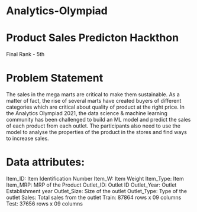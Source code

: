 # Analytics-Olympiad
# Product Sales Predicton Hackthon
Final Rank - 5th
# Problem Statement
The sales in the mega marts are critical to make them sustainable. As a matter of fact, the rise of several marts have created buyers of different categories which are critical about quality of product at the right price. In the Analytics Olympiad 2021, the data science & machine learning community has been challenged to build an ML model and predict the sales of each product from each outlet. The participants also need to use the model to analyse the properties of the product in the stores and find ways to increase sales.
# Data attributes: 
Item_ID: Item Identification Number
Item_W: Item Weight
Item_Type: Item
Item_MRP: MRP of the Product
Outlet_ID: Outlet ID
Outlet_Year: Outlet Establishment year
Outlet_Size: Size of the outlet
Outlet_Type: Type of the outlet
Sales: Total sales from the outlet
Train: 87864 rows x 09 columns
Test: 37656 rows x 09 columns
